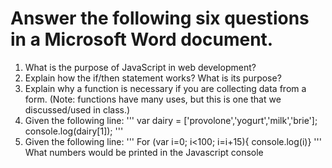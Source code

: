 # Answer the following six questions in a Microsoft Word document.

1)	What is the purpose of JavaScript in web development?
2)	Explain how the if/then statement works?  What is its purpose?
3)	Explain why a function is necessary if you are collecting data from a form.  (Note: functions have many uses, but this is one that we discussed/used in class.)
4)	Given the following line:
'''
var dairy = ['provolone','yogurt','milk','brie'];
console.log(dairy[1]);
'''
5)	Given the following line:
'''
For (var i=0; i<100; i=i+15){
console.log(i)}
'''
What numbers would be printed in the Javascript console
